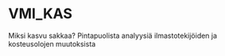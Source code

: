 # VMI_KAS
Miksi kasvu sakkaa? Pintapuolista analyysiä ilmastotekijöiden ja kosteusolojen muutoksista
